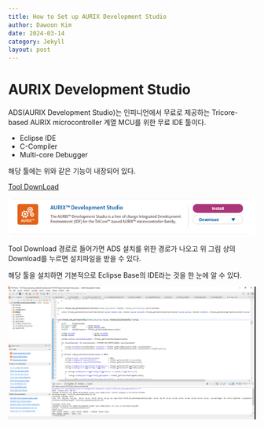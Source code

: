 ```yaml
---
title: How to Set up AURIX Development Studio
author: Dawoon Kim
date: 2024-03-14
category: Jekyll
layout: post
---
```


# AURIX Development Studio

ADS(AURIX Development Studio)는 인피니언에서 무료로 제공하는 Tricore-based AURIX microcontroller 계열 MCU를 위한 무료 IDE 툴이다.

- Eclipse IDE
- C-Compiler
- Multi-core Debugger

해당 툴에는 위와 같은 기능이 내장되어 있다.

[Tool DownLoad](https://www.infineon.com/cms/en/product/promopages/aurix-development-studio/?gad_source=1&gclid=Cj0KCQjwqdqvBhCPARIsANrmZhMY0IgjSlLoj3yQVoUJE6Ht9kYTliXhuKMqFmbxsDEWV488utc-bEkaAtXeEALw_wcB&gclsrc=aw.ds)

![image](../assets/postsAssets/HowToSetUpAURIXDevelopmentStudio/ADS.png)

Tool Download 경로로 들어가면 ADS 설치를 위한 경로가 나오고 위 그림 상의 Download를 누르면 설치파일을 받을 수 있다.

해당 툴을 설치하면 기본적으로 Eclipse Base의 IDE라는 것을 한 눈에 알 수 있다.

![image](../assets/postsAssets/HowToSetUpAURIXDevelopmentStudio/ADS_IDE.png)
